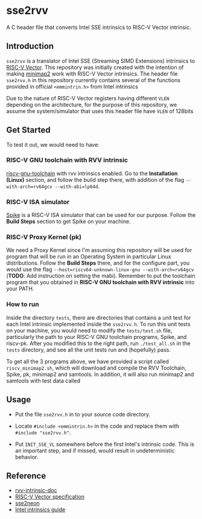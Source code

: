 # sse2rvv

A C header file that converts Intel SSE intrinsics to RISC-V Vector intrinsic.

## Introduction

`sse2rvv` is a translator of Intel SSE (Streaming SIMD Extensions) intrinsics to [RISC-V Vector](https://github.com/riscv/rvv-intrinsic-doc). This repository was
initially created with the intention of making [minimap2](https://github.com/lh3/minimap2) work with RISC-V Vector intrinsics. 
The header file `sse2rvv.h` in this repository currently contains several of the functions provided in official `<emmintrin.h>` from Intel intrinsics

Due to the nature of RISC-V Vector registers having different `VLEN` depending on the architecture, for the purpose of this repository, 
we assume the system/simulator that uses this header file have `VLEN` of 128bits

## Get Started

To test it out, we would need to have:

### RISC-V GNU toolchain with RVV intrinsic

[riscv-gnu-toolchain](https://github.com/riscv/riscv-gnu-toolchain/tree/rvv-intrinsic) with rvv intrinsics enabled. 
Go to the **Installation (Linux)** section, and follow the build step there, with addition of the flag `--with-arch=rv64gcv --with-abi=lp64d`.

### RISC-V ISA simulator

[Spike](https://github.com/riscv/riscv-isa-sim) is a RISC-V ISA simulator that can be used for our purpose. Follow the **Build Steps** section to get Spike on your machine.

### RISC-V Proxy Kernel (pk)

We need a Proxy Kernel since I'm assuming this repository will be used for program that will be run in an Operating System in particular Linux distributions. Follow the 
**Build Steps** there, and for the configure part, you would use the flag `--host=riscv64-unknown-linux-gnu --with-arch=rv64gcv` (**TODO**: Add instruction 
on setting the mabi). Remember to put the toolchain program that you obtained in **RISC-V GNU toolchain with RVV intrinsic** into your PATH.

### How to run

Inside the directory `tests`, there are directories that contains a unit test for each Intel intrinsic implemented inside the `sse2rvv.h`. To run this unit tests on
your machine, you would need to modify the `tests/test.sh` file, particularly the path to your RISC-V GNU toolchain programs, Spike, and riscv-pk. After you modified this
to the right path, run `./test_all.sh` in the `tests` directory, and see all the unit tests run and (hopefully) pass. 

To get all the 3 programs above, we have provided a script called `riscv_minimap2.sh`, which will download and compile the RVV Toolchain, Spike, pk, minimap2 and samtools. In addition, it will also run minimap2 and samtools with test data called

## Usage

- Put the file `sse2rvv.h` in to your source code directory.

- Locate `#include <emmintrin.h>` in the code and replace them with `#include "sse2rvv.h"`.

- Put `INIT_SSE_VL` somewhere before the first Intel's intrinsic code. This is an important step, and if missed, would result in undeterministic behavior.

## Reference 

- [rvv-intrinsic-doc](https://github.com/riscv/rvv-intrinsic-doc)
- [RISC-V Vector specification](https://riscv.github.io/documents/riscv-v-spec/)
- [sse2neon](https://github.com/DLTcollab/sse2neon)
- [Intel intrinsics guide](https://software.intel.com/sites/landingpage/IntrinsicsGuide/)
